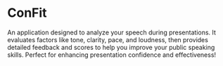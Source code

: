 # ConFit

An application designed to analyze your speech during presentations. It evaluates factors like tone, clarity, pace, and loudness, then provides detailed feedback and scores to help you improve your public speaking skills. Perfect for enhancing presentation confidence and effectiveness!
